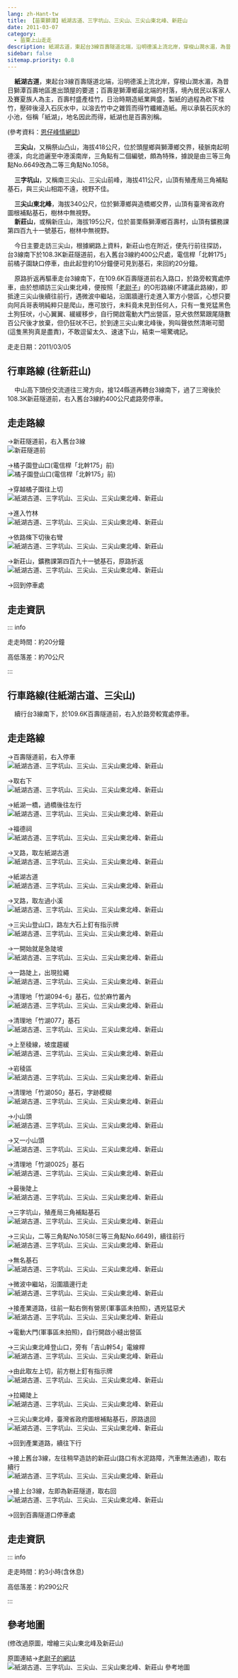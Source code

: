 ```yaml
---
lang: zh-Hant-tw
title: 【苗栗獅潭】紙湖古道、三字坑山、三尖山、三尖山東北峰、新莊山
date: 2011-03-07
category: 
  - 苗栗上山走走
description: 紙湖古道，東起台3線百壽隧道北端，沿明德溪上流北岸，穿梭山澗水湄，為昔日獅潭百壽地區進出頭屋的要道；百壽是獅潭鄉最北端的村落，境內居民以客家人及賽夏族人為主，百壽村盛產桂竹，日治時期造紙業興盛，製紙的過程為砍下桂竹，壓碎後浸入石灰水中，以溶去竹中之雜質而得竹纖維造紙。用以承裝石灰水的小池，俗稱「紙湖」，地名因此而得，紙湖也是百壽別稱。
sidebar: false
sitemap.priority: 0.8
---
```


    **紙湖古道**，東起台3線百壽隧道北端，沿明德溪上流北岸，穿梭山澗水湄，為昔日獅潭百壽地區進出頭屋的要道；百壽是獅潭鄉最北端的村落，境內居民以客家人及賽夏族人為主，百壽村盛產桂竹，日治時期造紙業興盛，製紙的過程為砍下桂竹，壓碎後浸入石灰水中，以溶去竹中之雜質而得竹纖維造紙。用以承裝石灰水的小池，俗稱「紙湖」，地名因此而得，紙湖也是百壽別稱。

(參考資料：[恩仔峰情網誌](http://blog.yam.com/anchen1219/article/7751214))  

<!-- more -->

    **三尖山**，又稱祭山凸山，海拔418公尺，位於頭屋鄉與獅潭鄉交界，稜脈南起明德溪，向北迆邐至中港溪南岸，三角點有二個編號，頗為特殊，據說是由三等三角點No.6649改為二等三角點No.1058。  

    **三字坑山**，又稱南三尖山、三尖山前峰，海拔411公尺，山頂有殖產局三角補點基石，與三尖山相距不遠，視野不佳。  

    **三尖山東北峰**，海拔340公尺，位於獅潭鄉與造橋鄉交界，山頂有臺灣省政府圖根補點基石，樹林中無視野。  
    **新莊山**，或稱新庄山，海拔195公尺，位於苗栗縣獅潭鄉百壽村，山頂有鑛務課第四百九十一號基石，樹林中無視野。  

    今日主要走訪三尖山，根據網路上資料，新莊山也在附近，便先行前往探訪，台3線南下於108.3K新莊隧道前，右入舊台3線約400公尺處，電信桿「北幹175」前橘子園缺口停車，由此起登約10分鐘便可見到基石，來回約20分鐘。 

    原路折返再驅車走台3線南下，在109.6K百壽隧道前右入路口，於路旁較寬處停車，由於想順訪三尖山東北峰，便按照「[老尉子](http://blog.xuite.net/laoweiz/blog/27444443)」的O形路線(不建議此路線)，即抵達三尖山後續往前行，遇微波中繼站，沿圍牆邊行走進入軍方小營區，心想只要向阿兵哥表明純粹只是爬山，應可放行，未料竟未見到任何人，只有一隻兇猛黑色土狗狂吠，小心翼翼、緩緩移步，自行開啟電動大門出營區，惡犬依然緊跟尾隨數百公尺後才放棄，但仍狂吠不已，於到達三尖山東北峰後，狗叫聲依然清晰可聞(這隻黑狗真是盡責)，不敢逗留太久、速速下山，結束一場驚魂記。

走走日期：2011/03/05

## 行車路線 (往新莊山)
    中山高下頭份交流道往三灣方向，接124縣道再轉台3線南下，過了三灣後於108.3K新莊隧道前，右入舊台3線約400公尺處路旁停車。

## 走走路線
→新莊隧道前，右入舊台3線  
![新莊隧道前](https://1013399.github.io/image-4/257/180121415_l.jpg)

→橘子園登山口(電信桿「北幹175」前)  
![橘子園登山口(電信桿「北幹175」前)](https://1013399.github.io/image-4/257/180121417_l.jpg)

→穿越橘子園往上切  
![紙湖古道、三字坑山、三尖山、三尖山東北峰、新莊山](https://1013399.github.io/image-4/257/180121425_l.jpg)

→進入竹林  
![紙湖古道、三字坑山、三尖山、三尖山東北峰、新莊山](https://1013399.github.io/image-4/257/180121419_l.jpg)

→依路條下切後右彎  
![紙湖古道、三字坑山、三尖山、三尖山東北峰、新莊山](https://1013399.github.io/image-4/257/180121422_l.jpg)

→新莊山，鑛務課第四百九十一號基石，原路折返  
![紙湖古道、三字坑山、三尖山、三尖山東北峰、新莊山](https://1013399.github.io/image-4/257/180121424_l.jpg)  
  
→回到停車處

## 走走資訊

::: info

走走時間：約20分鐘

高低落差：約70公尺

:::

## 行車路線(往紙湖古道、三尖山)

    續行台3線南下，於109.6K百壽隧道前，右入於路旁較寬處停車。

## 走走路線
→百壽隧道前，右入停車  
![紙湖古道、三字坑山、三尖山、三尖山東北峰、新莊山](https://1013399.github.io/image-4/257/180121426_l.jpg)

→取右下  
![紙湖古道、三字坑山、三尖山、三尖山東北峰、新莊山](https://1013399.github.io/image-4/257/180121428_l.jpg)

→紙湖一橋，過橋後往左行  
![紙湖古道、三字坑山、三尖山、三尖山東北峰、新莊山](https://1013399.github.io/image-4/257/180121429_l.jpg)

→福德祠  
![紙湖古道、三字坑山、三尖山、三尖山東北峰、新莊山](https://1013399.github.io/image-4/257/180121431_l.jpg)

→叉路，取左紙湖古道  
![紙湖古道、三字坑山、三尖山、三尖山東北峰、新莊山](https://1013399.github.io/image-4/257/180121434_l.jpg)

→紙湖古道  
![紙湖古道、三字坑山、三尖山、三尖山東北峰、新莊山](https://1013399.github.io/image-4/257/180121436_l.jpg)

→叉路，取左過小溪  
![紙湖古道、三字坑山、三尖山、三尖山東北峰、新莊山](https://1013399.github.io/image-4/257/180121440_l.jpg)

→三尖山登山口，路左大石上釘有指示牌  
![紙湖古道、三字坑山、三尖山、三尖山東北峰、新莊山](https://1013399.github.io/image-4/257/180121441_l.jpg)

→一開始就是急陡坡  
![紙湖古道、三字坑山、三尖山、三尖山東北峰、新莊山](https://1013399.github.io/image-4/257/180121442_l.jpg)

→一路陡上，出現拉繩  
![紙湖古道、三字坑山、三尖山、三尖山東北峰、新莊山](https://1013399.github.io/image-4/257/180121443_l.jpg)

→清理地「竹湖094-6」基石，位於麻竹叢內  
![紙湖古道、三字坑山、三尖山、三尖山東北峰、新莊山](https://1013399.github.io/image-4/257/180121446_l.jpg)

→清理地「竹湖077」基石  
![紙湖古道、三字坑山、三尖山、三尖山東北峰、新莊山](https://1013399.github.io/image-4/257/180121450_l.jpg)

→上至稜線，坡度趨緩  
![紙湖古道、三字坑山、三尖山、三尖山東北峰、新莊山](https://1013399.github.io/image-4/257/180121451_l.jpg)

→岩稜區  
![紙湖古道、三字坑山、三尖山、三尖山東北峰、新莊山](https://1013399.github.io/image-4/257/180121453_l.jpg)

→清理地「竹湖050」基石，字跡模糊  
![紙湖古道、三字坑山、三尖山、三尖山東北峰、新莊山](https://1013399.github.io/image-4/257/180121456_l.jpg)

→小山頭  
![紙湖古道、三字坑山、三尖山、三尖山東北峰、新莊山](https://1013399.github.io/image-4/257/180121459_l.jpg)

→又一小山頭  
![紙湖古道、三字坑山、三尖山、三尖山東北峰、新莊山](https://1013399.github.io/image-4/257/180121460_l.jpg)

→清理地「竹湖0025」基石  
![紙湖古道、三字坑山、三尖山、三尖山東北峰、新莊山](https://1013399.github.io/image-4/257/180121465_l.jpg)

→最後陡上  
![紙湖古道、三字坑山、三尖山、三尖山東北峰、新莊山](https://1013399.github.io/image-4/257/180121467_l.jpg)

→三字坑山，殖產局三角補點基石  
![紙湖古道、三字坑山、三尖山、三尖山東北峰、新莊山](https://1013399.github.io/image-4/257/180121469_l.jpg)

→三尖山，二等三角點No.1058(三等三角點No.6649)，續往前行  
![紙湖古道、三字坑山、三尖山、三尖山東北峰、新莊山](https://1013399.github.io/image-4/257/180121471_l.jpg)

→無名基石  
![紙湖古道、三字坑山、三尖山、三尖山東北峰、新莊山](https://1013399.github.io/image-4/257/180121474_l.jpg)

→微波中繼站，沿圍牆邊行走  
![紙湖古道、三字坑山、三尖山、三尖山東北峰、新莊山](https://1013399.github.io/image-4/257/180121475_l.jpg)

→接產業道路，往前一點右側有營房(軍事區未拍照)，遇兇猛惡犬  
![紙湖古道、三字坑山、三尖山、三尖山東北峰、新莊山](https://1013399.github.io/image-4/257/180121477_l.jpg)

→電動大門(軍事區未拍照)，自行開啟小縫出營區

→三尖山東北峰登山口，旁有「吉山幹54」電線桿  
![紙湖古道、三字坑山、三尖山、三尖山東北峰、新莊山](https://1013399.github.io/image-4/257/180121481_l.jpg)

→由此取左上切，前方樹上釘有指示牌  
![紙湖古道、三字坑山、三尖山、三尖山東北峰、新莊山](https://1013399.github.io/image-4/257/180121483_l.jpg)

→拉繩陡上  
![紙湖古道、三字坑山、三尖山、三尖山東北峰、新莊山](https://1013399.github.io/image-4/257/180121485_l.jpg)

→三尖山東北峰，臺灣省政府圖根補點基石，原路退回  
![紙湖古道、三字坑山、三尖山、三尖山東北峰、新莊山](https://1013399.github.io/image-4/257/180121484_l.jpg)

→回到產業道路，續往下行

→接上舊台3線，左往稍早造訪的新莊山(路口有水泥路障，汽車無法通過)，取右續行  
![紙湖古道、三字坑山、三尖山、三尖山東北峰、新莊山](https://1013399.github.io/image-4/257/180121486_l.jpg)

→接上台3線，左即為新莊隧道，取右回  
![紙湖古道、三字坑山、三尖山、三尖山東北峰、新莊山](https://1013399.github.io/image-4/257/180121412_l.jpg)

→回到百壽隧道口停車處


## 走走資訊

::: info

走走時間：約3小時(含休息)

高低落差：約290公尺

:::

## 參考地圖
(修改過原圖，增繪三尖山東北峰及新莊山)  

原圖連結→[老尉子的網誌](http://blog.xuite.net/laoweiz/blog/27444443)  
![紙湖古道、三字坑山、三尖山、三尖山東北峰、新莊山 參考地圖](https://1013399.github.io/image-4/257/180124508_l.jpg)